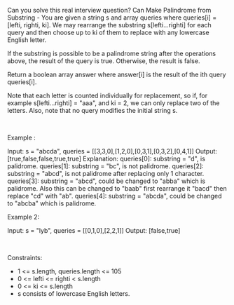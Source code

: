 Can you solve this real interview question? Can Make Palindrome from Substring - You are given a string s and array queries where queries[i] = [lefti, righti, ki]. We may rearrange the substring s[lefti...righti] for each query and then choose up to ki of them to replace with any lowercase English letter.

If the substring is possible to be a palindrome string after the operations above, the result of the query is true. Otherwise, the result is false.

Return a boolean array answer where answer[i] is the result of the ith query queries[i].

Note that each letter is counted individually for replacement, so if, for example s[lefti...righti] = "aaa", and ki = 2, we can only replace two of the letters. Also, note that no query modifies the initial string s.

 

Example :


Input: s = "abcda", queries = [[3,3,0],[1,2,0],[0,3,1],[0,3,2],[0,4,1]]
Output: [true,false,false,true,true]
Explanation:
queries[0]: substring = "d", is palidrome.
queries[1]: substring = "bc", is not palidrome.
queries[2]: substring = "abcd", is not palidrome after replacing only 1 character.
queries[3]: substring = "abcd", could be changed to "abba" which is palidrome. Also this can be changed to "baab" first rearrange it "bacd" then replace "cd" with "ab".
queries[4]: substring = "abcda", could be changed to "abcba" which is palidrome.


Example 2:


Input: s = "lyb", queries = [[0,1,0],[2,2,1]]
Output: [false,true]


 

Constraints:

 * 1 <= s.length, queries.length <= 105
 * 0 <= lefti <= righti < s.length
 * 0 <= ki <= s.length
 * s consists of lowercase English letters.